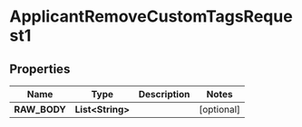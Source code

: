 

# ApplicantRemoveCustomTagsRequest1


## Properties

| Name | Type | Description | Notes |
|------------ | ------------- | ------------- | -------------|
|**RAW_BODY** | **List&lt;String&gt;** |  |  [optional] |



